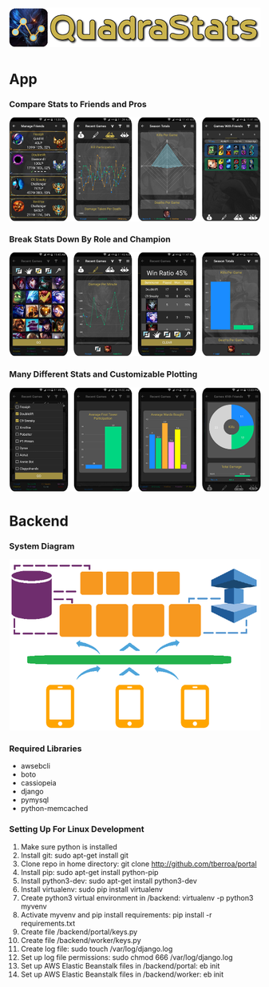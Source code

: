 # ![portal](resources/icon_logo.png)

# App
### Compare Stats to Friends and Pros
![portal](resources/app_view_row_1.png)

### Break Stats Down By Role and Champion
![portal](resources/app_view_row_2.png)

### Many Different Stats and Customizable Plotting
![portal](resources/app_view_row_3.png)

# Backend
### System Diagram
![portal](resources/system.png)

### Required Libraries
- awsebcli
- boto
- cassiopeia
- django
- pymysql
- python-memcached

### Setting Up For Linux Development
1. Make sure python is installed  
2. Install git: sudo apt-get install git  
3. Clone repo in home directory: git clone http://github.com/tberroa/portal  
4. Install pip: sudo apt-get install python-pip
5. Install python3-dev: sudo apt-get install python3-dev
6. Install virtualenv: sudo pip install virtualenv
7. Create python3 virtual environment in /backend: virtualenv -p python3 myvenv
8. Activate myvenv and pip install requirements: pip install -r requirements.txt
9. Create file /backend/portal/keys.py
10. Create file /backend/worker/keys.py
11. Create log file: sudo touch /var/log/django.log
12. Set up log file permissions: sudo chmod 666 /var/log/django.log
13. Set up AWS Elastic Beanstalk files in /backend/portal: eb init
14. Set up AWS Elastic Beanstalk files in /backend/worker: eb init

